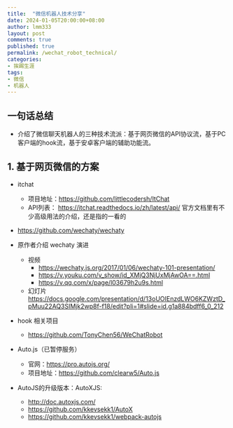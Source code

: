 ```yaml
---
title:  "微信机器人技术分享"
date: 2024-01-05T20:00:00+08:00
author: lmm333
layout: post
comments: true
published: true
permalink: /wechat_robot_technical/
categories:
- 挨踢生涯
tags:
- 微信
- 机器人
---
```


## 一句话总结
- 介绍了微信聊天机器人的三种技术流派：基于网页微信的API协议流，基于PC客户端的hook流，基于安卓客户端的辅助功能流。

## 1. 基于网页微信的方案

- itchat
  - 项目地址：https://github.com/littlecodersh/ItChat
  - API列表： https://itchat.readthedocs.io/zh/latest/api/ 官方文档里有不少高级用法的介绍，还是指的一看的

- https://github.com/wechaty/wechaty
- 原作者介绍 wechaty 演进
  - 视频
    - https://wechaty.js.org/2017/01/06/wechaty-101-presentation/
    - https://v.youku.com/v_show/id_XMjQ3NjUxMjAwOA==.html
    - https://v.qq.com/x/page/l03679h2u9s.html
  - 幻灯片 https://docs.google.com/presentation/d/13oUOIEnzdLWO6KZWztD_pMuu22AQ3SIMjk2wp8f-f18/edit?pli=1#slide=id.g1a884bdff6_0_212



- hook 相关项目
  - https://github.com/TonyChen56/WeChatRobot

- Auto.js（已暂停服务）
  - 官网：https://pro.autojs.org/
  - 项目地址：https://github.com/clearw5/Auto.js

- AutoJS的升级版本：AutoXJS:
  - http://doc.autoxjs.com/
  - https://github.com/kkevsekk1/AutoX
  - https://github.com/kkevsekk1/webpack-autojs